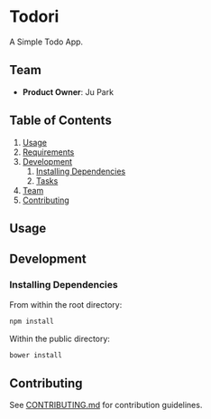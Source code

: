 # Todori
A Simple Todo App.

## Team
  - __Product Owner__: Ju Park

## Table of Contents

1. [Usage](#Usage)
1. [Requirements](#requirements)
1. [Development](#development)
    1. [Installing Dependencies](#installing-dependencies)
    1. [Tasks](#tasks)
1. [Team](#team)
1. [Contributing](#contributing)

## Usage


## Development

### Installing Dependencies

From within the root directory:

```sh
npm install
```

Within the public directory:

```sh
bower install
```


## Contributing

See [CONTRIBUTING.md](misc/CONTRIBUTING.md) for contribution guidelines.
